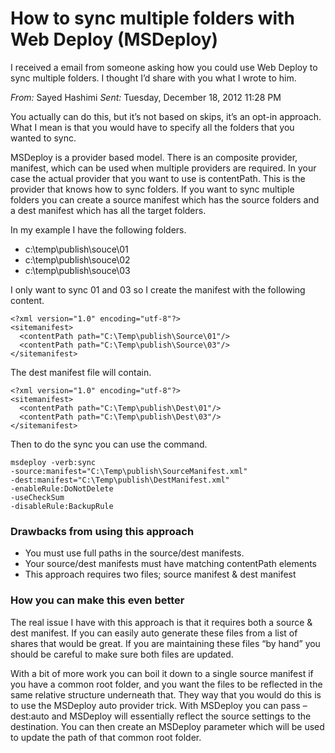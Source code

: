 # How to sync multiple folders with Web Deploy (MSDeploy)

I received a email from someone asking how you could use Web Deploy to sync multiple folders. I thought I’d share with you what I wrote to him.

*From:* Sayed Hashimi 
*Sent:* Tuesday, December 18, 2012 11:28 PM 

You actually can do this, but it’s not based on skips, it’s an opt-in approach. What I mean is that you would have to specify all the folders that you wanted to sync.

MSDeploy is a provider based model. There is an composite provider, manifest, which can be used when multiple providers are required. In your case the actual provider that you want to use is contentPath. This is the provider that knows how to sync folders. If you want to sync multiple folders you can create a source manifest which has the source folders and a dest manifest which has all the target folders.

In my example I have the following folders.

* c:\temp\publish\souce\01
* c:\temp\publish\souce\02
* c:\temp\publish\souce\03

I only want to sync 01 and 03 so I create the manifest with the following content.

    <?xml version="1.0" encoding="utf-8"?>
    <sitemanifest>
      <contentPath path="C:\Temp\publish\Source\01"/>
      <contentPath path="C:\Temp\publish\Source\03"/>
    </sitemanifest>

The dest manifest file will contain.

    <?xml version="1.0" encoding="utf-8"?>
    <sitemanifest>
      <contentPath path="C:\Temp\publish\Dest\01"/>
      <contentPath path="C:\Temp\publish\Dest\03"/>
    </sitemanifest>

Then to do the sync you can use the command.

    msdeploy -verb:sync 
    -source:manifest="C:\Temp\publish\SourceManifest.xml" 
    -dest:manifest="C:\Temp\publish\DestManifest.xml" 
    -enableRule:DoNotDelete 
    -useCheckSum 
    -disableRule:BackupRule

### Drawbacks from using this approach

* You must use full paths in the source/dest manifests.
* Your source/dest manifests must have matching contentPath elements
* This approach requires two files; source manifest & dest manifest

### How you can make this even better

The real issue I have with this approach is that it requires both a source & dest manifest. If you can easily auto generate these files from a list of shares that would be great. If you are maintaining these files “by hand” you should be careful to make sure both files are updated.

With a bit of more work you can boil it down to a single source manifest if you have a common root folder, and you want the files to be reflected in the same relative structure underneath that. They way that you would do this is to use the MSDeploy auto provider trick. With MSDeploy you can pass –dest:auto and MSDeploy will essentially reflect the source settings to the destination. You can then create an MSDeploy parameter which will be used to update the path of that common root folder.